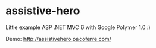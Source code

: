 # assistive-hero
Little example ASP .NET MVC 6 with Google Polymer 1.0 :)


Demo: http://assistivehero.pacoferre.com/

